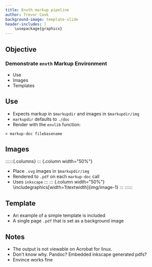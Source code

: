 ```yaml
---
title: Envth markup pipeline
author: Trevor Cook
background-image: template-slide
header-includes: |
    \usepackage{graphicx}
---
```


## Objective

### Demonstrate `envth` Markup Environment

- Use
- Images
- Templates

## Use

- Expects markup in `$markupdir` and images in `$markupdir/img`
- `markupdir` defaults to `./doc`
- Render with the `envlib` function:
```
> markup-doc filebasename
```

## Images
::::::{.columns}
::: {.column width="50%"}

- Place `.svg` images in `$markupdir/img`
- Rendered to `.pdf` on each `markup-doc` call
- Uses `inkscape`
:::
::: {.column width="50%"}
\includegraphics[width=1\textwidth]{img/image-1}
:::
::::::

## Template

- An example of a simple template is included
- A single page `.pdf` that is set as a background image

## Notes

- The output is not viewable on Acrobat for linux.
- Don't know why. Pandoc? Embedded inkscape generated pdfs?
- Envince works fine

